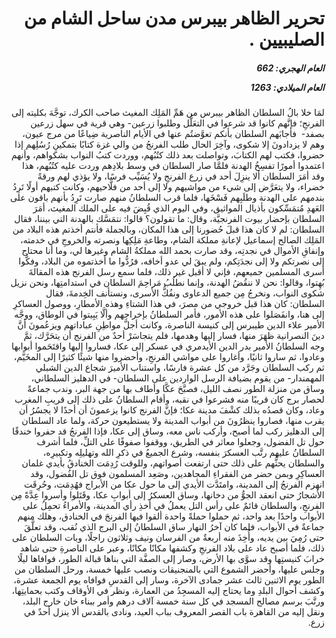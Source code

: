 <h1 dir="rtl">تحرير الظاهر بيبرس مدن ساحل الشام من الصليبيين .</h1>

<h5 dir="rtl">العام الهجري:  662

العام الميلادي: 1263

</h5>

<p dir="rtl">لمَا خلا بالُ السلطان الظاهر بيبرس من هَمِّ المَلِك المغيث صاحب الكرك، توجَّهَ بكليته إلى الفرنجِ؛ فإنَّهم كانوا قد شرعوا في التعَلُّل وطلبوا زرعين- وهي قرية في سهل زرعين بصفد-  فأجابَهم السلطان بأنكم تعوَّضتُم عنها في الأيام الناصرية ضِياعًا من مرج عيون، وهم لا يزدادونَ إلا شكوى، وآخِرَ الحال طلب الفرنجُ من والي غزة كتابًا بتمكينِ رُسُلِهم إذا حضروا، فكتب لهم الكتابَ، وتواصلت بعد ذلك كتُبُهم، ووردت كتبُ النواب بشكواهم، وأنهم اعتمدوا أمورًا تفسِخُ الهدنة فلمَّا صار السلطان في وسط بلادِهم وردت عليه كتُبُهم، هذا وقد أمَرَ السلطان ألا ينزِلَ أحد في زرع الفرنجِ ولا يُسَيِّب فرسًا، ولا يؤذي لهم ورقةً خضراء، ولا يتعَرَّض إلى شيء من مواشيهم ولا إلى أحد من فلَّاحيهم، وكانت كتبهم أولًا تَرِدُ بندمهم على الهدنة وطلَبِهم فَسْخَها، فلما قرب السلطانُ منهم صارت تَرِدُ بأنهم باقون على العَهدِ مُتمَسِّكون بأذيال المواثيق، وفي اليوم الذي قُبِضَ فيه على الملك المغيث، أمَرَ السلطان بإحضار بيوت الفرنجيَّة، وقال: ما تقولون؟ قالوا: نتمَسَّك بالهدنة التي بيننا، فقال السلطان: لم لا كان هذا قبلَ حُضورنا إلى هذا المكان، وبالجملة فأنتم أخذتم هذه البلاد من المَلِك الصالح إسماعيل لإعانةِ مملكة الشام، وطاعةِ مَلِكِها ونصرته والخروجِ في خدمته، وإنفاقِ الأموال في نجدتِه، وقد صارت بحمد الله مملكةُ الشام وغيرها لي، وما أنا محتاج إلى نصرتكم ولا إلى نجدَتِكم، ولم يبقَ لي عدو أخافه، فرُدُّوا ما أخذتموه من البلاد، وفكُّوا أسرى المسلمين جميعهم، فإني لا أقبل غير ذلك، فلما سمع رسل الفرنج هذه المقالةَ بُهِتوا، وقالوا: نحن لا ننقُضُ الهدنة، وإنما نطلُبُ مَراحِمَ السلطان في استدامتِها، ونحن نزيل شكوى النواب، ونخرجُ مِن جميع الدعاوى ونفُكُّ الأسرى، ونستأنف الخِدمةَ، فقال السلطان: كان هذا قبل خروجي من مصرَ، في هذا الشتاءِ وهذه الأمطارِ، ووصول العساكرِ إلى هنا، وانفَصَلوا على هذه الأمور، فأمر السلطانُ بإخراجهم وألَّا يَبِيتوا في الوطاق، ووجَّه الأمير علاء الدين طيبرس إلى كنيسة الناصرة، وكانت أجلَّ مواطِنِ عباداتهم ويزعُمونَ أنَّ دينَ النصرانية ظهَرَ منها، فسار إليها وهدمها، فلم يتجاسَرْ أحدٌ من الفرنج أن يتحَرَّك، ثمَّ وجه السلطانُ الأمير بدر الدين الأيدمري في عسكر إلى عكا، فساروا إليها واقتَحَموا أبوابها وعادوا، ثم ساروا ثانيًا، وأغاروا على مواشي الفرنجِ، وأحضروا منها شيئًا كثيرًا إلى المخَيَّم، ثم ركب السلطان وجَرَّد من كل عشرة فارسًا، واستناب الأميرَ شجاع الدين الشبلي المهمندار- من يقوم بضيافة الرسل الواردين على السلطان- في الدهليز السلطاني، وساق من منزلة الطور نصف الليل، فصبَّحَ عكَّا وأطاف بها من جهة البر، وندب جماعةً لحصار برج كان قريبًا منه فشرعوا في نقبه، وأقام السلطانُ على ذلك إلى قريبِ المغرب وعاد، وكان قصدُه بذلك كشْفَ مدينة عكا؛ فإنَّ الفرنج كانوا يزعمونَ أن أحدًا لا يجسُرُ أن يقرب منها، فصاروا ينظرُونَ من أبواب المدينة ولا يستطيعون حركة، ولما عاد السلطان إلى الدهليز ركب لما أصبح، وأركب ناس معه، وساق إلى عكا، فإذا الفرنجُ قد حفروا خندقًا حول تل الفضول، وجعلوا معاثر في الطريق، ووقفوا صفوفًا على التلِّ، فلما أشرف السلطانُ عليهم رتَّب العسكرَ بنفسه، وشرع الجميعُ في ذكرِ الله وتهليلِه وتكبيرِه، والسلطان يحثُّهم على ذلك حتى ارتفعت أصواتهم، وللوقت رُدِمَت الخنادقُ بأيدي غلمان العساكِرِ وبمن حضر من الفقراءِ المجاهدين، وصَعِد المسلمون فوق تل الفُضول، وقد انهزم الفرنجُ إلى المدينة، وامتَدَّت الأيدي إلى ما حول عكا من الأبراج فهُدِمَت، وحُرِقَت الأشجارُ حتى انعقد الجوُّ من دخانها، وساق العسكرُ إلى أبوابِ عكا، وقَتَلوا وأسروا عِدَّةً مِن الفرنجِ، والسلطان قائمٌ على رأس التل يعملُ في أخذِ رأي المدينة، والأمراءُ تحمِلُ على الأبواب واحدًا بعد واحد، ثم حملوا حملةً واحدة ألقوا فيها الفرنجَ في الخنادق، وهلك منهم جماعةٌ في الأبواب، فلما كان آخرُ النهار ساق السلطانُ إلى البرج الذي نُقب، وقد تعلَّقَ حتى رُمِيَ بين يديه، وأُخِذَ منه أربعةٌ من الفرسان ونيف وثلاثون راجلًا، وبات السلطان على ذلك، فلما أصبح عاد على بلاد الفرنجِ وكشفها مكانًا مكانًا، وعبر على الناصرةِ حتى شاهد خرابَ كنيستِها وقد سوَّى بها الأرض، وصار إلى الصفَّة التي بناها قبالة الطور، فوافاها ليلًا وجلس عليها، وأحضر الشموع التي بالمنجنيقات ونصب عليها خمسة، ورحل السلطان من الطور يوم الاثنين ثالث عشر جمادى الآخرة، وسار إلى القدسِ فوافاه يوم الجمعة عشرة، وكشف أحوال البلدِ وما يحتاج إليه المسجِدُ من العمارة، ونظر في الأوقاف وكتب بحمايتِها، ورتَّبَ برسم مصالح المسجد في كل سنة خمسة آلاف درهم وأمر ببناء خان خارج البلد، ونقل إليه من القاهرة باب القصر المعروف بباب العيد، ونادى بالقدس ألا ينزل أحدٌ في زرع.</p></br>
